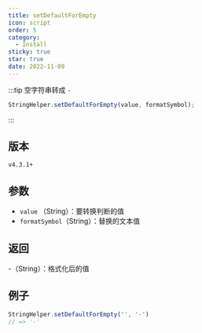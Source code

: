 ```yaml
---
title: setDefaultForEmpty
icon: script
order: 5
category:
  - Install
sticky: true
star: true
date: 2022-11-09
---
```


:::tip 空字符串转成 `-`
```js
StringHelper.setDefaultForEmpty(value, formatSymbol);
```
:::

## 版本

`v4.3.1+`

## 参数

- `value` （String）：要转换判断的值
- `formatSymbol`（String）：替换的文本值

## 返回

-（String）：格式化后的值

## 例子

```js
StringHelper.setDefaultForEmpty('', '-')
// => '-'
```
